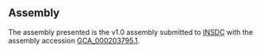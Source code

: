 

Assembly
--------

The assembly presented is the v1.0 assembly submitted to
[INSDC](http://www.insdc.org) with the assembly accession
[GCA\_000203795.1](http://www.ebi.ac.uk/ena/data/view/GCA_000203795.1).
